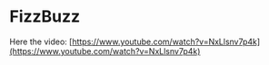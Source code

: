 # FizzBuzz

Here the video: [https://www.youtube.com/watch?v=NxLlsnv7p4k](https://www.youtube.com/watch?v=NxLlsnv7p4k)
